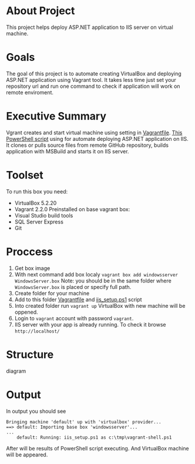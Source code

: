 # About Project
This project helps deploy ASP.NET application to IIS server on virtual machine.
# Goals
The goal of this project is to automate creating VirtualBox and deploying ASP.NET application using Vagrant tool. It takes less time just set your repository url and run one command to check if application will work on remote enviroment.    
# Executive Summary
Vgrant creates and start virtual machine using setting in [Vagrantfile](https://github.com/LenaShy/MyBookStore/blob/master/Vagrantfile).
 [This PowerShell script](https://github.com/LenaShy/MyBookStore/blob/master/iis_setup.ps1) using for automate deploying ASP.NET application on IIS. It clones or pulls source files from remote GitHub repository, builds application with MSBuild and starts it on IIS server.  
# Toolset
To run this box you need:
* VirtualBox 5.2.20
* Vagrant 2.2.0
Preinstalled on base vagrant box:
* Visual Studio build tools
* SQL Server Express 
* Git
# Proccess
1. Get box image
2. With next command add box localy
```vagrant box add windowsserver WindowsServer.box```
Note: you should be in the same folder where `WindowsServer.box` is placed or specify full path.
3. Create folder for your machine
4. Add to this folder [Vagrantfile](https://github.com/LenaShy/MyBookStore/blob/master/Vagrantfile) and [iis_setup.ps1](https://github.com/LenaShy/MyBookStore/blob/master/iis_setup.ps1) script 
5. Into created folder run
`vagrant up`
VirtualBox with new machine will be oppened.
6. Login to `vagrant` account with password `vagrant`.
7. IIS server with your app is already running. To check it browse `http://localhost/`
# Structure 
diagram
# Output
In output you should see 
```
Bringing machine 'default' up with 'virtualbox' provider...
==> default: Importing base box 'windowsserver'...
...
    default: Running: iis_setup.ps1 as c:\tmp\vagrant-shell.ps1
 ```
After will be results of PowerShell script executing. And VirtualBox machine will be appeared.
    
    
